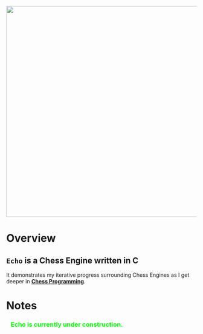<img src="https://github.com/user-attachments/assets/f43bb227-cb3c-4249-ad9b-49b121f9b383" width="560" height="560"/><br/>
# Overview
## <b><code>Echo</code></b> is a <b>Chess Engine</b> written in <b>C</b>
It demonstrates my iterative progress surrounding Chess Engines as I get deeper in <b><a href="chessprogramming.org">Chess Programming</a></b>.

# Notes
<h3 style="color:#0f0;">&nbsp;&nbsp;&nbsp;Echo is currently under construction.</h3>
